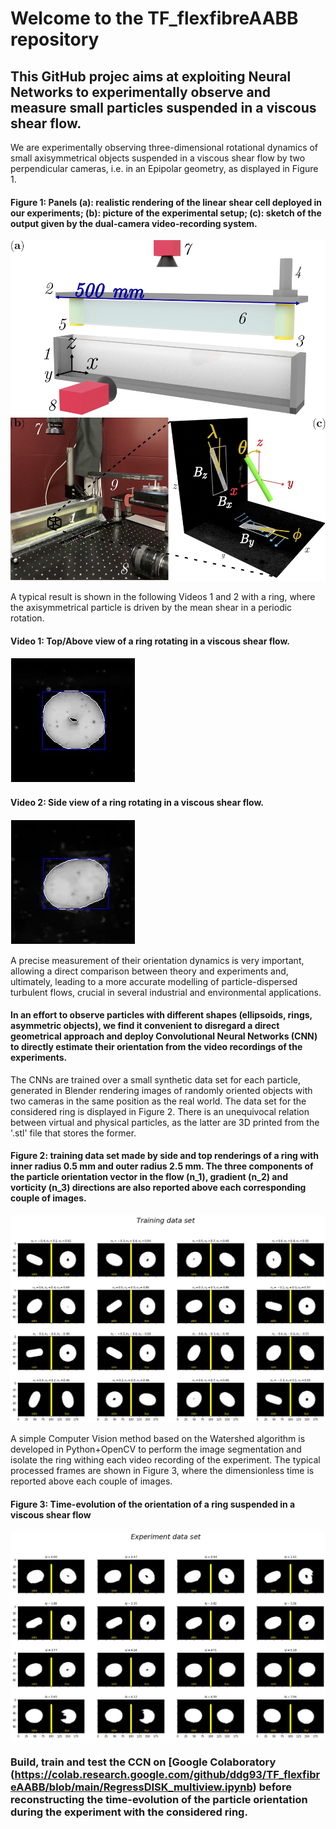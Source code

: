 # Welcome to the  TF_flexfibreAABB repository

## This GitHub projec aims at exploiting Neural Networks to experimentally observe and measure small particles suspended in a viscous shear flow.

We are experimentally observing three-dimensional rotational dynamics of small axisymmetrical objects suspended in a viscous shear flow by two perpendicular cameras, i.e. in an Epipolar geometry, as displayed in Figure 1.
#### Figure 1: Panels (a): realistic rendering of the linear shear cell deployed in our experiments; (b): picture of the experimental setup; (c): sketch of the output given by the dual-camera video-recording system.
![alt text](https://github.com/ddg93/TF_flexfibreAABB/blob/main/setupcomplete.jpg?raw=true)

A typical result is shown in the following Videos 1 and 2 with a ring, where the axisymmetrical particle is driven by the mean shear in a periodic rotation.
#### Video 1: Top/Above view of a ring rotating in a viscous shear flow.
![](https://github.com/ddg93/TF_flexfibreAABB/blob/main/top.gif)
#### Video 2: Side view of a ring rotating in a viscous shear flow.
![](https://github.com/ddg93/TF_flexfibreAABB/blob/main/side.gif)

A precise measurement of their orientation dynamics is very important, allowing a direct comparison between theory and experiments and, ultimately, leading to a more accurate modelling of particle-dispersed turbulent flows, crucial in several industrial and environmental applications.
#### In an effort to observe particles with different shapes (ellipsoids, rings, asymmetric objects), we find it convenient to disregard a direct geometrical approach and deploy Convolutional Neural Networks (CNN) to directly estimate their orientation from the video recordings of the experiments.

The CNNs are trained over a small synthetic data set for each particle, generated in Blender rendering images of randomly oriented objects with two cameras in the same position as the real world. The data set for the considered ring is displayed in Figure 2. There is an unequivocal relation between virtual and physical particles, as the latter are 3D printed from the '.stl' file that stores the former.
#### Figure 2: training data set made by side and top renderings of a ring with inner radius 0.5 mm and outer radius 2.5 mm. The three components of the particle orientation vector in the flow (n_1), gradient (n_2) and vorticity (n_3) directions are also reported above each corresponding couple of images.
![alt text](https://github.com/ddg93/TF_flexfibreAABB/blob/main/training_dataset.png?raw=true)

A simple Computer Vision method based on the Watershed algorithm is developed in Python+OpenCV to perform the image segmentation and isolate the ring withing each video recording of the experiment. The typical processed frames are shown in Figure 3, where the dimensionless time is reported above each couple of images.
#### Figure 3: Time-evolution of the orientation of a ring suspended in a viscous shear flow
![alt text](https://github.com/ddg93/TF_flexfibreAABB/blob/main/time_evolution.png?raw=true)

### Build, train and test the CCN on  [Google Colaboratory (https://colab.research.google.com/github/ddg93/TF_flexfibreAABB/blob/main/RegressDISK_multiview.ipynb) before reconstructing the time-evolution of the particle orientation during the experiment with the considered ring. 





